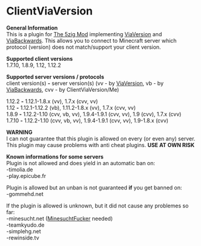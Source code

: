 # ClientViaVersion

**General Information**  
This is a plugin for [The 5zig Mod](https://5zig.net) implementing [ViaVersion](https://github.com/MylesIsCool/ViaVersion) and [ViaBackwards](https://github.com/Matsv/ViaBackwards).
This allows you to connect to Minecraft server which protocol (version) does not match/support your client version.

**Supported client versions**  
1.7.10, 1.8.9, 1.12, 1.12.2

**Supported server versions / protocols**  
client version(s) **-** server version(s) (vv - by [ViaVersion](https://github.com/MylesIsCool/ViaVersion), vb - by [ViaBackwards](https://github.com/Matsv/ViaBackwards), cvv - by ClientViaVersion/Me)

1.12.2 **-** 1.12.1-1.8.x (vv), 1.7.x (cvv, vv)  
1.12 **-** 1.12.1-1.12.2 (vb), 1.11.2-1.8.x (vv), 1.7.x (cvv, vv)  
1.8.9 **-** 1.12.2-1.10 (cvv, vb, vv), 1.9.4-1.9.1 (cvv, vv), 1.9 (cvv), 1.7.x (cvv)  
1.7.10 **-** 1.12.2-1.10 (cvv, vb, vv), 1.9.4-1.9.1 (cvv, vv), 1.9-1.8.x (cvv)  

**WARNING**  
I can not guarantee that this plugin is allowed on every (or even any) server. This plugin may cause problems with anti cheat plugins. **USE AT OWN RISK**

**Known informations for some servers**  
Plugin is not allowed and does yield in an automatic ban on:  
-timolia.de  
-play.epicube.fr  

Plugin is allowed but an unban is not guaranteed **if** you get banned on:  
-gommehd.net  

If the plugin is allowed is unknown, but it did not cause any problemes so far:  
-minesucht.net ([MinesuchtFucker](https://youtu.be/oYaUbqndGpg) needed)  
-teamkyudo.de  
-simplehg.net  
-rewinside.tv  
